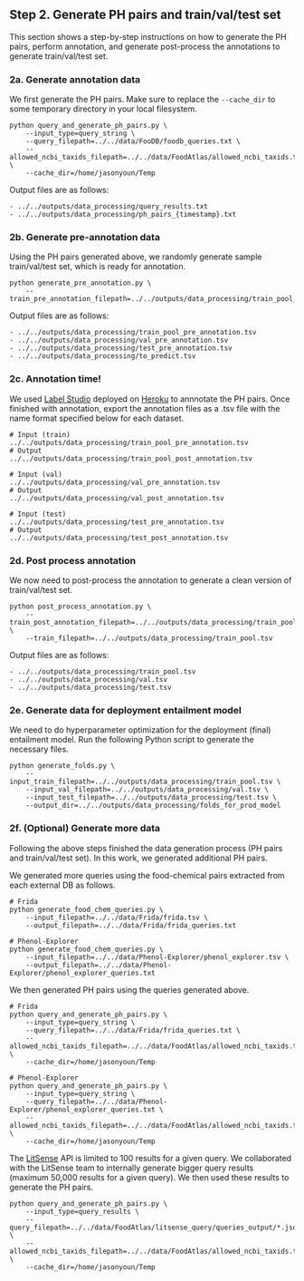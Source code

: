 ## Step 2. Generate PH pairs and train/val/test set

This section shows a step-by-step instructions on how to generate the PH pairs, perform annotation, and generate post-process the annotations to generate train/val/test set.

### 2a. Generate annotation data

We first generate the PH pairs. Make sure to replace the `--cache_dir` to some temporary directory in your local filesystem.
```
python query_and_generate_ph_pairs.py \
    --input_type=query_string \
    --query_filepath=../../data/FooDB/foodb_queries.txt \
    --allowed_ncbi_taxids_filepath=../../data/FoodAtlas/allowed_ncbi_taxids.tsv \
    --cache_dir=/home/jasonyoun/Temp
```

Output files are as follows:
```
- ../../outputs/data_processing/query_results.txt
- ../../outputs/data_processing/ph_pairs_{timestamp}.txt
```

### 2b. Generate pre-annotation data

Using the PH pairs generated above, we randomly generate sample train/val/test set, which is ready for annotation.
```
python generate_pre_annotation.py \
    --train_pre_annotation_filepath=../../outputs/data_processing/train_pool_pre_annotation.tsv
```

Output files are as follows:
```
- ../../outputs/data_processing/train_pool_pre_annotation.tsv
- ../../outputs/data_processing/val_pre_annotation.tsv
- ../../outputs/data_processing/test_pre_annotation.tsv
- ../../outputs/data_processing/to_predict.tsv
```

### 2c. Annotation time!

We used [Label Studio](https://labelstud.io/) deployed on [Heroku](https://www.heroku.com/) to annnotate the PH pairs. Once finished with annotation, export the annotation files as a .tsv file with the name format specified below for each dataset.
```
# Input (train)
../../outputs/data_processing/train_pool_pre_annotation.tsv
# Output
../../outputs/data_processing/train_pool_post_annotation.tsv

# Input (val)
../../outputs/data_processing/val_pre_annotation.tsv
# Output
../../outputs/data_processing/val_post_annotation.tsv

# Input (test)
../../outputs/data_processing/test_pre_annotation.tsv
# Output
../../outputs/data_processing/test_post_annotation.tsv
```

### 2d. Post process annotation

We now need to post-process the annotation to generate a clean version of train/val/test set.
```
python post_process_annotation.py \
    --train_post_annotation_filepath=../../outputs/data_processing/train_pool_post_annotation.tsv \
    --train_filepath=../../outputs/data_processing/train_pool.tsv
```

Output files are as follows:
```
- ../../outputs/data_processing/train_pool.tsv
- ../../outputs/data_processing/val.tsv
- ../../outputs/data_processing/test.tsv
```

### 2e. Generate data for deployment entailment model
We need to do hyperparameter optimization for the deployment (final) entailment model. Run the following Python script to generate the necessary files.
```
python generate_folds.py \
    --input_train_filepath=../../outputs/data_processing/train_pool.tsv \
    --input_val_filepath=../../outputs/data_processing/val.tsv \
    --input_test_filepath=../../outputs/data_processing/test.tsv \
    --output_dir=../../outputs/data_processing/folds_for_prod_model
```

### 2f. (Optional) Generate more data

Following the above steps finished the data generation process (PH pairs and train/val/test set). In this work, we generated additional PH pairs.

We generated more queries using the food-chemical pairs extracted from each external DB as follows.
```
# Frida
python generate_food_chem_queries.py \
    --input_filepath=../../data/Frida/frida.tsv \
    --output_filepath=../../data/Frida/frida_queries.txt

# Phenol-Explorer
python generate_food_chem_queries.py \
    --input_filepath=../../data/Phenol-Explorer/phenol_explorer.tsv \
    --output_filepath=../../data/Phenol-Explorer/phenol_explorer_queries.txt
```

We then generated PH pairs using the queries generated above.
```
# Frida
python query_and_generate_ph_pairs.py \
    --input_type=query_string \
    --query_filepath=../../data/Frida/frida_queries.txt \
    --allowed_ncbi_taxids_filepath=../../data/FoodAtlas/allowed_ncbi_taxids.tsv \
    --cache_dir=/home/jasonyoun/Temp

# Phenol-Explorer
python query_and_generate_ph_pairs.py \
    --input_type=query_string \
    --query_filepath=../../data/Phenol-Explorer/phenol_explorer_queries.txt \
    --allowed_ncbi_taxids_filepath=../../data/FoodAtlas/allowed_ncbi_taxids.tsv \
    --cache_dir=/home/jasonyoun/Temp
```

The [LitSense](https://www.ncbi.nlm.nih.gov/research/litsense/) API is limited to 100 results for a given query. We collaborated with the LitSense team to internally generate bigger query results (maximum 50,000 results for a given query). We then used these results to generate the PH pairs.
```
python query_and_generate_ph_pairs.py \
    --input_type=query_results \
    --query_filepath=../../data/FoodAtlas/litsense_query/queries_output/*.json \
    --allowed_ncbi_taxids_filepath=../../data/FoodAtlas/allowed_ncbi_taxids.tsv \
    --cache_dir=/home/jasonyoun/Temp
```
